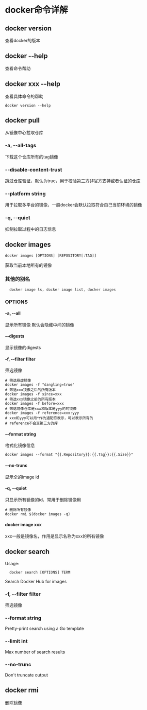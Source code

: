 # docker命令详解
## docker version
查看docker的版本
## docker --help
查看命令帮助
## docker xxx --help
查看具体命令的帮助
```
docker version --help
```
## docker pull
从镜像中心拉取仓库
### -a, --all-tags
下载这个仓库所有的tag镜像
### --disable-content-trust
跳过仓库验证，默认为true，用于校验第三方非官方支持或者认证的仓库
### --platform string
用于拉取多平台的镜像，一般docker会默认拉取符合自己当前环境的镜像
### -q, --quiet
抑制拉取过程中的日志信息

## docker images
```
docker images [OPTIONS] [REPOSITORY[:TAG]]
```
获取当前本地所有的镜像

### 其他的别名
```
  docker image ls, docker image list, docker images
```
### OPTIONS

#### 
#### -a, --all
显示所有镜像 默认会隐藏中间的镜像
#### --digests
显示镜像的digests
#### -f, --filter filter
筛选镜像
```SHELL
# 筛选悬虚镜像
docker images -f "dangling=true"
# 筛选xxx镜像之后的所有版本
docker images -f since=xxx
# 筛选xxx镜像之前的所有版本
docker images -f before=xxx
# 筛选镜像仓库是xxx和版本是yyy的的镜像
docker images -f reference=xxx:yyy
# xxx和yyy可以用*作为通配符表示，可以表示所有的
# reference不会查第三方的库
```
#### --format string
格式化镜像信息
```SHELL
docker images --format "{{.Repository}}:{{.Tag}}:{{.Size}}"
```
#### --no-trunc
显示全的image id
#### -q, --quiet
只显示所有镜像的id，常用于删除镜像用

```shell
# 删除所有镜像
docker rmi $(docker images -q)
```
#### docker image xxx
xxx一般是镜像名，作用是显示名称为xxx的所有镜像


## docker search
Usage:
```
  docker search [OPTIONS] TERM
```
Search Docker Hub for images

### -f, --filter filter
筛选镜像
### --format string
Pretty-print search using a Go template
### --limit int
Max number of search results
### --no-trunc
Don't truncate output

## docker rmi
删除镜像